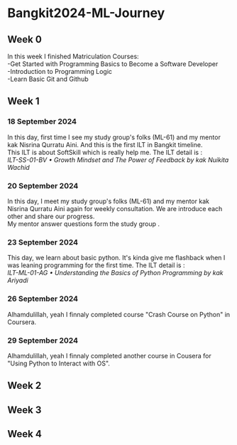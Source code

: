 # Bangkit2024-ML-Journey  

## Week 0
In this week I finished Matriculation Courses:  
-Get Started with Programming Basics to Become a Software Developer  
-Introduction to Programming Logic  
-Learn Basic Git and Github  

## Week 1
### 18 September 2024
In this day, first time I see my study group's folks (ML-61) and my mentor kak Nisrina Qurratu Aini. And this is the first ILT in Bangkit timeline.  
This ILT is about SoftSkill which is really help me. The ILT detail is :  
*_ILT-SS-01-BV • Growth Mindset and The Power of Feedback by kak Nuikita Wachid_*  
### 20 September 2024
In this day, I meet my study group's folks (ML-61) and my mentor kak Nisrina Qurratu Aini again for weekly consultation. We are introduce each other and share our progress.  
My mentor answer questions form the study group .  
### 23 September 2024  
This day, we learn about basic python. It's kinda give me flashback when I was leaning programming for the first time. The ILT detail is :  
*_ILT-ML-01-AG • Understanding the Basics of Python Programming by kak Ariyadi_*
### 26 September 2024
Alhamdulillah, yeah I finnaly completed course "Crash Course on Python" in Coursera.  
### 29 September 2024  
Alhamdulillah, yeah I finnaly completed another course in Cousera for "Using Python to Interact with OS".  

## Week 2

## Week 3

## Week 4
